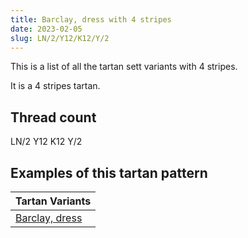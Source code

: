 ```yaml
---
title: Barclay, dress with 4 stripes
date: 2023-02-05
slug: LN/2/Y12/K12/Y/2
---
```

This is a list of all the tartan sett variants with 4 stripes.

It is a 4 stripes tartan.


## Thread count
LN/2 Y12 K12 Y/2

## Examples of this tartan pattern

| Tartan Variants |
|---------------|
| [Barclay, dress](/variants/ln/2/y12/k12/y/2-k000000-lne0e0e0-yf0c000)||

